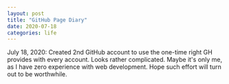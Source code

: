```yaml
---
layout: post
title: "GitHub Page Diary"
date: 2020-07-18
categories: life
---
```


July 18, 2020: Created 2nd GitHub account to use the one-time right GH provides with every account.
Looks rather complicated. Maybe it's only me, as I have zero experience with web development.
Hope such effort will turn out to be worthwhile.
